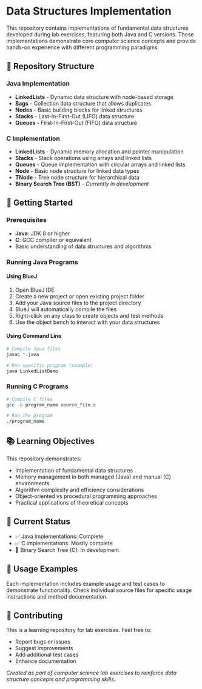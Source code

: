 # Data Structures Implementation

This repository contains implementations of fundamental data structures developed during lab exercises, featuring both Java and C versions. These implementations demonstrate core computer science concepts and provide hands-on experience with different programming paradigms.

## 📁 Repository Structure

### Java Implementation
- **LinkedLists** - Dynamic data structure with node-based storage
- **Bags** - Collection data structure that allows duplicates
- **Nodes** - Basic building blocks for linked structures
- **Stacks** - Last-In-First-Out (LIFO) data structure
- **Queues** - First-In-First-Out (FIFO) data structure

### C Implementation
- **LinkedLists** - Dynamic memory allocation and pointer manipulation
- **Stacks** - Stack operations using arrays and linked lists
- **Queues** - Queue implementation with circular arrays and linked lists
- **Node** - Basic node structure for linked data types
- **TNode** - Tree node structure for hierarchical data
- **Binary Search Tree (BST)** - *Currently in development*

## 🚀 Getting Started

### Prerequisites
- **Java**: JDK 8 or higher
- **C**: GCC compiler or equivalent
- Basic understanding of data structures and algorithms

### Running Java Programs

#### Using BlueJ
1. Open BlueJ IDE
2. Create a new project or open existing project folder
3. Add your Java source files to the project directory
4. BlueJ will automatically compile the files
5. Right-click on any class to create objects and test methods
6. Use the object bench to interact with your data structures

#### Using Command Line
```bash
# Compile Java files
javac *.java

# Run specific program (example)
java LinkedListDemo
```

### Running C Programs
```bash
# Compile C files
gcc -o program_name source_file.c

# Run the program
./program_name
```

## 📚 Learning Objectives

This repository demonstrates:
- Implementation of fundamental data structures
- Memory management in both managed (Java) and manual (C) environments
- Algorithm complexity and efficiency considerations
- Object-oriented vs procedural programming approaches
- Practical applications of theoretical concepts

## 🔧 Current Status

- ✅ Java implementations: Complete
- ✅ C implementations: Mostly complete
- 🚧 Binary Search Tree (C): In development

## 📖 Usage Examples

Each implementation includes example usage and test cases to demonstrate functionality. Check individual source files for specific usage instructions and method documentation.

## 🤝 Contributing

This is a learning repository for lab exercises. Feel free to:
- Report bugs or issues
- Suggest improvements
- Add additional test cases
- Enhance documentation



*Created as part of computer science lab exercises to reinforce data structure concepts and programming skills.*
